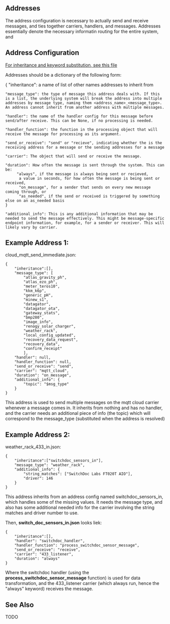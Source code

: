 ## Addresses
The address configuration is necessary to actually send and receive messages, and ties together carriers, handlers, and messages. Addresses essentially denote the necessary informatin routing for the entire system, and 

## Address Configuration 

[For inheritance and keyword substitution, see this file](configuration_inheritance_and_keyword_substitution.md) 

Addresses should be a dictionary of the following form:

{
    "inheritance": a name of list of other names addresses to inherit from

    "message_type": the type of message this address deals with. If this is a list, the underlying system will break the address into multiple addresses by message type, naming them <address_name>_<message_type>. An address cannot inherit from another address with multiple messages. 

    "handler": the name of the handler config for this message before send/after receive. This can be None, if no processing is needed. 

    "handler_function": the function in the processing object that will receive the message for processing as its argument. 

    "send_or_receive": "send" or "recieve", indicating whether the is the receiving address for a message or the sending addresses for a message

    "carrier": The object that will send or receive the message.

    "duration": How often the message is sent through the system. This can be:
         "always", if the message is always being sent or recieved, 
          a value in seconds, for how often the message is being sent or received, 
          "on_message", for a sender that sends on every new message coming through, or
          "as_needed", if the send or received is triggered by something else on an as_needed basis 
    }
    
    "additional_info": This is any additional information that may be needed to send the message effectively. This might be message-specific endpoint information, for example, for a sender or receiver. This will likely vary by carrier. 


## Example Address 1:

cloud_mqtt_send_immediate.json: 

    {
        "inheritance":[],
        "message_type": [
            "atlas_gravity_ph",
            "atlas_ezo_ph",
            "meter_teros10",
            "kkm_k6p",
            "generic_pH",
            "minew_s1",
            "datagator",
            "datagator_ota",
            "gateway_stats",
            "bmp280",
            "image_info",
            "renogy_solar_charger",
            "weather_rack",
            "local_config_updated",
            "recovery_data_request",
            "recovery_data",
            "confirm_receipt"
            ],
        "handler": null,
        "handler_function": null,
        "send_or_receive": "send",
        "carrier": "mqtt_cloud",
        "duration": "on_message",
        "additional_info": {
            "topic": "$msg_type"
        } 
    }

This address is used to send multiple messages on the mqtt cloud carrier whenever a message comes in. It inherits from nothing and has no handler, and the carrier needs an additional piece of info (the topic) which will correspond to the message_type (substituted when the address is resolved)

## Example Address 2: 

weather_rack_433_in.json:

    {
        "inheritance":["switchdoc_sensors_in"],
        "message_type": "weather_rack",
        "additional_info": {
            "string_matches": ["SwitchDoc Labs FT020T AIO"],
            "driver": 146
        } 
    }

This address inherits from an address config named switchdoc_sensors_in, which handles some of the missing values. It needs the message type, and also has some additional needed info for the carrier involving the string matches and driver number to use. 

Then, **switch_doc_sensors_in.json** looks liek:

    {
        "inheritance":[],
        "handler": "switchdoc_handler",
        "handler_function": "process_switchdoc_sensor_message",
        "send_or_receive": "receive",
        "carrier": "433_listener",
        "duration": "always"
    }

Where the switchdoc handler (using the **process_switchdoc_sensor_message** function) is used for data transformation, and the 433_listener carrier (which always run, hence the "always" keyword) receives the message. 

## See Also
TODO 